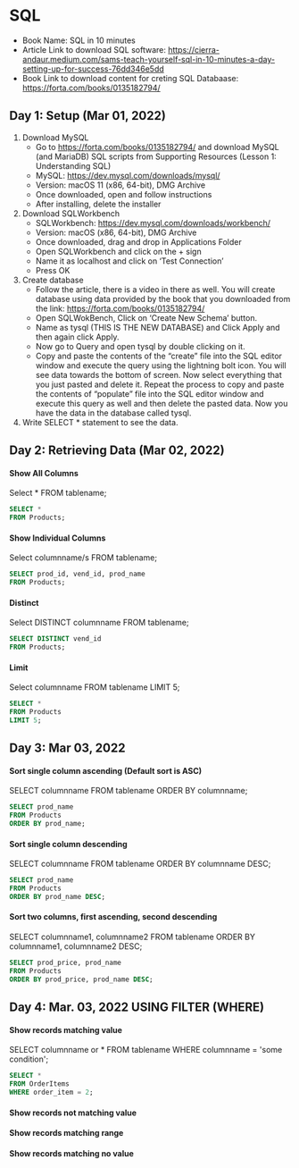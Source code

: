 # SQL

- Book Name: SQL in 10 minutes
- Article Link to download SQL software: https://cierra-andaur.medium.com/sams-teach-yourself-sql-in-10-minutes-a-day-setting-up-for-success-76dd346e5dd
- Book Link to download content for creting SQL Databaase: https://forta.com/books/0135182794/

## Day 1: Setup (Mar 01, 2022)


1. Download MySQL
    - Go to https://forta.com/books/0135182794/ and download MySQL (and MariaDB) SQL scripts from Supporting Resources (Lesson 1: Understanding SQL)
    - MySQL: https://dev.mysql.com/downloads/mysql/
    - Version: macOS 11 (x86, 64-bit), DMG Archive
    - Once downloaded, open and follow instructions
    - After installing, delete the installer
2. Download SQLWorkbench
    - SQLWorkbench: https://dev.mysql.com/downloads/workbench/
    - Version: macOS (x86, 64-bit), DMG Archive
    - Once downloaded, drag and drop in Applications Folder
    - Open SQLWorkbench and click on the + sign
    - Name it as localhost and click on ‘Test Connection’
    - Press OK
3. Create database 
    - Follow the article, there is a video in there as well. You will create database using data provided by the book that you downloaded from the link: https://forta.com/books/0135182794/
    - Open SQLWokBench, Click on ‘Create New Schema’ button.  
    - Name as tysql (THIS IS THE NEW DATABASE) and Click Apply and then again click Apply.  
    - Now go to Query and open tysql by double clicking on it.  
    - Copy and paste the contents of the “create” file into the SQL editor window and execute the query using the lightning bolt icon. You will see data towards the bottom of screen. Now select everything that you just pasted and delete it. Repeat the process to copy and paste the contents of “populate”  file into the SQL editor window and execute this query as well and then delete the pasted data. Now you have the data in the database called tysql.  
4. Write SELECT * statement to see the data.

## Day 2: Retrieving Data (Mar 02, 2022)

#### Show All Columns

Select * 
FROM tablename;

```sql
SELECT *
FROM Products;
```


#### Show Individual Columns
Select columnname/s 
FROM tablename;
```sql
SELECT prod_id, vend_id, prod_name
FROM Products;
```

#### Distinct
Select DISTINCT columnname 
FROM tablename;

```sql
SELECT DISTINCT vend_id
FROM Products;
```

#### Limit
Select columnname 
FROM tablename
LIMIT 5;

```sql
SELECT *
FROM Products
LIMIT 5;
```

## Day 3: Mar 03, 2022

#### Sort single column ascending (Default sort is ASC)
SELECT columnname
FROM tablename
ORDER BY columnname;
```sql
SELECT prod_name 
FROM Products
ORDER BY prod_name;
```

#### Sort single column descending
SELECT columnname
FROM tablename
ORDER BY columnname DESC;
```sql
SELECT prod_name 
FROM Products
ORDER BY prod_name DESC;
```

#### Sort two columns, first ascending, second descending
SELECT columnname1, columnname2
FROM tablename
ORDER BY columnname1, columnname2 DESC;
```sql
SELECT prod_price, prod_name
FROM Products
ORDER BY prod_price, prod_name DESC;
```


## Day 4: Mar. 03, 2022 USING FILTER (WHERE)

#### Show records matching value
SELECT columnname or *
FROM tablename
WHERE columnname = 'some condition';
```sql
SELECT * 
FROM OrderItems
WHERE order_item = 2;

```


#### Show records not matching value

#### Show records matching range

#### Show records matching no value
